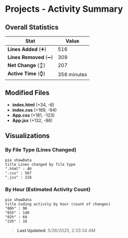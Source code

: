 # Projects - Activity Summary 

## Overall Statistics

| Stat                   | Value                                                             |
| ---------------------- | ----------------------------------------------------------------- |
| **Lines Added** (➕)   | 516                                          |
| **Lines Removed** (➖) | 309                                        |
| **Net Change** (↕)    | 207                |
| **Active Time** (⌚)   | 356 minutes |


## Modified Files
- **index.html** (+34, -6)
- **index.css** (+169, -94)
- **App.css** (+181, -123)
- **App.jsx** (+132, -86)

## Visualizations

### By File Type (Lines Changed)

```mermaid
pie showData
title Lines changed by file type
".html" : 40
".css" : 567
".jsx" : 218
```

### By Hour (Estimated Activity Count)

```mermaid
pie showData
title Coding activity by hour (count of changes)
"00h" : 90
"01h" : 140
"02h" : 69
"23h" : 16
```


> **Last Updated:** 5/26/2025, 2:33:34 AM